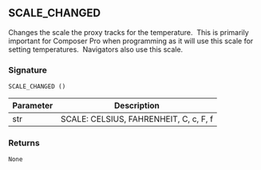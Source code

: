 ## SCALE\_CHANGED

Changes the scale the proxy tracks for the temperature.  This is primarily important for Composer Pro when programming as it will use this scale for setting temperatures.  Navigators also use this scale. 


### Signature

`SCALE_CHANGED ()` 


| Parameter | Description |
| --- | --- |
| str | SCALE: CELSIUS, FAHRENHEIT, C, c, F, f |
 

### Returns

`None`

